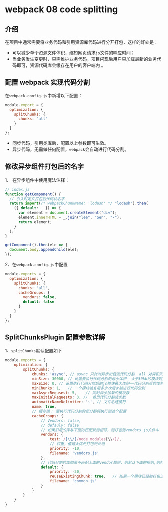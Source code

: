 # webpack 08 code splitting

## 介绍

​ 在项目中通常需要将业务代码和引用资源库代码进行分开打包，这样的好处是：

- 可以减少单个资源文件体积，缩短网页请求`js`文件的响应时间；
- 当业务发生变更时，只需维护业务代码，项目闪现后用户只加载最新的业务代码即可，资源代码库会缓存在用户的客户端内 。

## 配置 webpack 实现代码分割

在`webpack.config.js`中新增以下配置：

```js
module.export = {
  optimization: {
    splitChunks: {
      chunks: "all"
    }
  }
};
```

- 同步代码，引用类库后，配置以上参数即可生效。
- 异步代码，无需做任何配置，`webpack`会自动进行代码分割。

## 修改异步组件打包后的名字

1、 在异步组件中使用魔法注释：

```js
// index.js
function getComponent() {
  // 引入时定义打包后代码块名字
  return import(/* webpackChunkName: 'lodash' */ "lodash").then(
    ({ default: _ }) => {
      var element = document.createElement("div");
      element.innerHTML = _.join("lee", "Sen", "-");
      return element;
    }
  );
}

getComponent().then(ele => {
  document.body.appendChild(ele);
});
```

2、在`webpack.config.js`中配置

```js
module.exports = {
  optimization: {
    splitChunks: {
      chunks: "all",
      cacheGroups: {
        vendors: false,
        default: false
      }
    }
  }
};
```

## SplitChunksPlugin 配置参数详解

1、`splitChunks`默认配置如下

```js
module.exports = {
    optimization: {
        splitChunks: {
            chunks: 'async', // async 只针对异步加载做代码分割  all 对异和同步都可以执行代码分割
            minSize: 30000, // 设置要执行代码分割的最小体积——大于30kb的模块则进行代码分割
            maxSize: 0,	// 设置执行代码分割后的js模块最大体积——代码分割后的体积最大不超过50kb
            minChunks: 1,	// 一个模块被复用多少次后才被进行代码分割
            maxAsyncRequsest: 5,	// 同时异步加载的模块数
            maxInitialRequests: 3, //  首页代码分割请求数
            automaticNameDelimiter: '~', // 文件名连接符
            name: true,
            // 缓存组： 要执行代码分割的部分都将执行到这个配置
            cacheGroups: {
                // Vendors: false,
                // defauly: false
                // 如果引用的库与下面的匹配规则相符，则打包到vendors.js文件中
                vendors: {
                    test: /[\\/]/node_modules[\\/]/,
                    // 权重，值越大优先打包到此组
                    priority: -10,
                    filename: 'vendors.js'
                },
                // 代码分割的库如果不匹配上面的vendor规则，则默认下面的规则,则打包到common.js文件中
                default: {
                 	priority: -20,
                 	reuseExistingChunk: true,	// 如果一个模块已经被打包过了，再次引用的时候不会被打包
                    filename: 'common.js'
                }
            }
        }
    }
}
```
